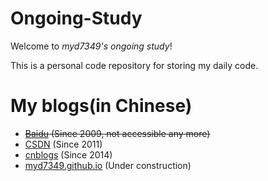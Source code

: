 Ongoing-Study
=============

Welcome to *myd7349's ongoing study*!

This is a personal code repository for storing my daily code.

My blogs(in Chinese)
======
 * <del>[Baidu](http://hi.baidu.com/mayadong7349) (Since 2009, not accessible any more)</del>
 * [CSDN](http://blog.csdn.net/ubiter) (Since 2011)
 * [cnblogs](http://www.cnblogs.com/myd7349/) (Since 2014)
 * [myd7349.github.io](http://myd7349.github.io/) (Under construction)


